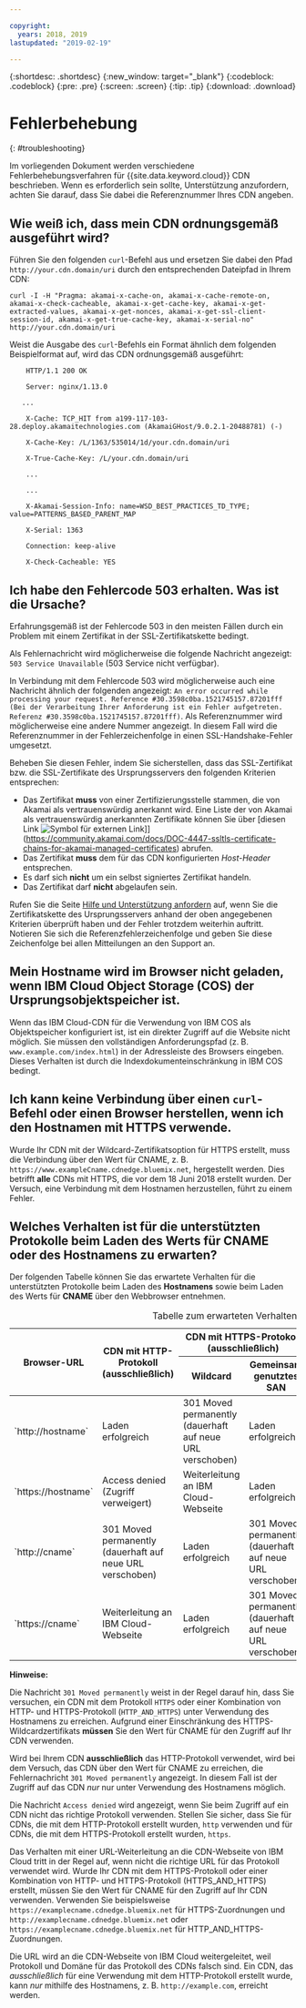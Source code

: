 ```yaml
---

copyright:
  years: 2018, 2019
lastupdated: "2019-02-19"

---
```


{:shortdesc: .shortdesc}
{:new_window: target="_blank"}
{:codeblock: .codeblock}
{:pre: .pre}
{:screen: .screen}
{:tip: .tip}
{:download: .download}

# Fehlerbehebung
{: #troubleshooting}

Im vorliegenden Dokument werden verschiedene Fehlerbehebungsverfahren für {{site.data.keyword.cloud}} CDN beschrieben. Wenn es erforderlich sein sollte, Unterstützung anzufordern, achten Sie darauf, dass Sie dabei die Referenznummer Ihres CDN angeben.

## Wie weiß ich, dass mein CDN ordnungsgemäß ausgeführt wird?
Führen Sie den folgenden `curl`-Befehl aus und ersetzen Sie dabei den Pfad `http://your.cdn.domain/uri` durch den entsprechenden Dateipfad in Ihrem CDN:

`curl -I -H "Pragma: akamai-x-cache-on, akamai-x-cache-remote-on, akamai-x-check-cacheable, akamai-x-get-cache-key, akamai-x-get-extracted-values, akamai-x-get-nonces, akamai-x-get-ssl-client-session-id, akamai-x-get-true-cache-key, akamai-x-serial-no" http://your.cdn.domain/uri`

Weist die Ausgabe des `curl`-Befehls ein Format ähnlich dem folgenden Beispielformat auf, wird das CDN ordnungsgemäß ausgeführt:

```
    HTTP/1.1 200 OK

    Server: nginx/1.13.0

   ...

    X-Cache: TCP_HIT from a199-117-103-28.deploy.akamaitechnologies.com (AkamaiGHost/9.0.2.1-20488781) (-)

    X-Cache-Key: /L/1363/535014/1d/your.cdn.domain/uri

    X-True-Cache-Key: /L/your.cdn.domain/uri

    ...

    ...

    X-Akamai-Session-Info: name=WSD_BEST_PRACTICES_TD_TYPE; value=PATTERNS_BASED_PARENT_MAP

    X-Serial: 1363

    Connection: keep-alive

    X-Check-Cacheable: YES
```

## Ich habe den Fehlercode 503 erhalten. Was ist die Ursache?

Erfahrungsgemäß ist der Fehlercode 503 in den meisten Fällen durch ein Problem mit einem Zertifikat in der SSL-Zertifikatskette bedingt.

Als Fehlernachricht wird möglicherweise die folgende Nachricht angezeigt: `503 Service Unavailable` (503 Service nicht verfügbar).  

In Verbindung mit dem Fehlercode 503 wird möglicherweise auch eine Nachricht ähnlich der folgenden angezeigt: `An error occurred while processing your request. Reference #30.3598c0ba.1521745157.87201fff (Bei der Verarbeitung Ihrer Anforderung ist ein Fehler aufgetreten. Referenz #30.3598c0ba.1521745157.87201fff)`. Als Referenznummer wird möglicherweise eine andere Nummer angezeigt. In diesem Fall wird die Referenznummer in der Fehlerzeichenfolge in einen SSL-Handshake-Fehler umgesetzt.

Beheben Sie diesen Fehler, indem Sie sicherstellen, dass das SSL-Zertifikat bzw. die SSL-Zertifikate des Ursprungsservers den folgenden Kriterien entsprechen:
  * Das Zertifikat **muss** von einer Zertifizierungsstelle stammen, die von Akamai als vertrauenswürdig anerkannt wird. Eine Liste der von Akamai als vertrauenswürdig anerkannten Zertifikate können Sie über [diesen Link ![Symbol für externen Link](../../icons/launch-glyph.svg "Symbol für externen Link")]](https://community.akamai.com/docs/DOC-4447-ssltls-certificate-chains-for-akamai-managed-certificates) abrufen. 
  * Das Zertifikat **muss** dem für das CDN konfigurierten *Host-Header* entsprechen.
  * Es darf sich **nicht** um ein selbst signiertes Zertifikat handeln.
  * Das Zertifikat darf **nicht** abgelaufen sein.

Rufen Sie die Seite [Hilfe und Unterstützung anfordern](/docs/infrastructure/CDN/getting-help.html#gettinghelp) auf, wenn Sie die Zertifikatskette des Ursprungsservers anhand der oben angegebenen Kriterien überprüft haben und der Fehler trotzdem weiterhin auftritt. Notieren Sie sich die Referenzfehlerzeichenfolge und geben Sie diese Zeichenfolge bei allen Mitteilungen an den Support an.

## Mein Hostname wird im Browser nicht geladen, wenn IBM Cloud Object Storage (COS) der Ursprungsobjektspeicher ist.

Wenn das IBM Cloud-CDN für die Verwendung von IBM COS als Objektspeicher konfiguriert ist, ist ein direkter Zugriff auf die Website nicht möglich. Sie müssen den vollständigen Anforderungspfad (z. B. `www.example.com/index.html`) in der Adressleiste des Browsers eingeben. Dieses Verhalten ist durch die Indexdokumenteinschränkung in IBM COS bedingt.

## Ich kann keine Verbindung über einen `curl`-Befehl oder einen Browser herstellen, wenn ich den Hostnamen mit HTTPS verwende.

Wurde Ihr CDN mit der Wildcard-Zertifikatsoption für HTTPS erstellt, muss die Verbindung über den Wert für CNAME, z. B. `https://www.exampleCname.cdnedge.bluemix.net`, hergestellt werden. Dies betrifft **alle** CDNs mit HTTPS, die vor dem 18 Juni 2018 erstellt wurden. Der Versuch, eine Verbindung mit dem Hostnamen herzustellen, führt zu einem Fehler.

## Welches Verhalten ist für die unterstützten Protokolle beim Laden des Werts für CNAME oder des Hostnamens zu erwarten?

Der folgenden Tabelle können Sie das erwartete Verhalten für die unterstützten Protokolle beim Laden des **Hostnamens** sowie beim Laden des Werts für **CNAME** über den Webbrowser entnehmen.

<table>
<caption caption-side=“top”>Tabelle zum erwarteten Verhalten</caption>
<thead>
<tr>
<th rowspan=2 scope="col">Browser-URL</th>
<th rowspan=2 scope="col">CDN mit HTTP-Protokoll (ausschließlich)</th>
<th colspan=2 scope="col">CDN mit HTTPS-Protokoll (ausschließlich)</th>
<th colspan=2 scope="col">CDN mit HTTP- und HTTPS-Protokoll</th>
</tr>
<tr>
<th scope="col"> Wildcard </th>
<th scope="col"> Gemeinsam genutztes SAN </th>
<th scope="col"> Wildcard </th>
<th scope="col"> Gemeinsam genutztes SAN </th>
</tr>
</thead>
<tbody>
<tr>
<td> `http://hostname` </td>
<td> Laden erfolgreich </td>
<td> 301 Moved permanently (dauerhaft auf neue URL verschoben) </td>
<td> Laden erfolgreich </td>
<td> 301 Moved permanently (dauerhaft auf neue URL verschoben) </td>
<td> Laden erfolgreich </td>
</tr>
<tr>
<td> `https://hostname`</td>
<td> Access denied (Zugriff verweigert) </td>
<td> Weiterleitung an IBM Cloud-Webseite </td>
<td> Laden erfolgreich </td>
<td> Weiterleitung an IBM Cloud-Webseite </td>
<td> Laden erfolgreich </td>
</tr>
<tr>
		<td> `http://cname` </td>
		<td> 301 Moved permanently (dauerhaft auf neue URL verschoben) </td>
		<td> Laden erfolgreich </td>
		<td> 301 Moved permanently (dauerhaft auf neue URL verschoben) </td>
		<td> Laden erfolgreich </td>
		<td> 301 Moved permanently (dauerhaft auf neue URL verschoben) </td>
</tr>
<tr>
		<td> `https://cname` </td>
		<td> Weiterleitung an IBM Cloud-Webseite </td>
		<td> Laden erfolgreich </td>
		<td> 301 Moved permanently (dauerhaft auf neue URL verschoben) </td>
		<td> Laden erfolgreich </td>
		<td> Weiterleitung an IBM Cloud-Webseite </td>
</tr>
</tbody>
</table>

**Hinweise:**

Die Nachricht `301 Moved permanently` weist in der Regel darauf hin, dass Sie versuchen, ein CDN mit dem Protokoll `HTTPS` oder einer Kombination von HTTP- und HTTPS-Protokoll (`HTTP_AND_HTTPS`) unter Verwendung des Hostnamens zu erreichen. Aufgrund einer Einschränkung des HTTPS-Wildcardzertifikats **müssen** Sie den Wert für CNAME für den Zugriff auf Ihr CDN verwenden.

Wird bei Ihrem CDN **ausschließlich** das HTTP-Protokoll verwendet, wird bei dem Versuch, das CDN über den Wert für CNAME zu erreichen, die Fehlernachricht `301 Moved permanently` angezeigt. In diesem Fall ist der Zugriff auf das CDN _nur_ nur unter Verwendung des Hostnamens möglich.

Die Nachricht `Access denied` wird angezeigt, wenn Sie beim Zugriff auf ein CDN nicht das richtige Protokoll verwenden. Stellen Sie sicher, dass Sie für CDNs, die mit dem HTTP-Protokoll erstellt wurden, `http` verwenden und für CDNs, die mit dem HTTPS-Protokoll erstellt wurden, `https`.

Das Verhalten mit einer URL-Weiterleitung an die CDN-Webseite von IBM Cloud tritt in der Regel auf, wenn nicht die richtige URL für das Protokoll verwendet wird. Wurde Ihr CDN mit dem HTTPS-Protokoll oder einer Kombination von HTTP- und HTTPS-Protokoll (HTTPS_AND_HTTPS) erstellt, müssen Sie den Wert für CNAME für den Zugriff auf Ihr CDN verwenden. Verwenden Sie beispielsweise `https://examplecname.cdnedge.bluemix.net` für HTTPS-Zuordnungen und `http://examplecname.cdnedge.bluemix.net` oder `https://examplecname.cdnedge.bluemix.net` für HTTP_AND_HTTPS-Zuordnungen.

Die URL wird an die CDN-Webseite von IBM Cloud weitergeleitet, weil Protokoll und Domäne für das Protokoll des CDNs falsch sind. Ein CDN, das _ausschließlich_ für eine Verwendung mit dem HTTP-Protokoll erstellt wurde, kann _nur_ mithilfe des Hostnamens, z. B. `http://example.com`, erreicht werden.
